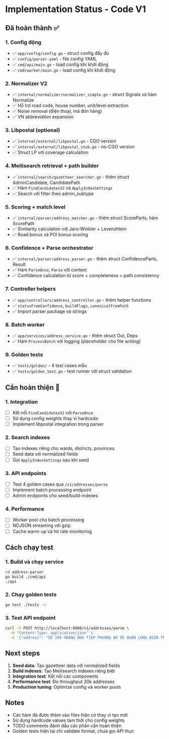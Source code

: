 # Implementation Status - Code V1

## Đã hoàn thành ✅

### 1. Config động
- ✅ `app/config/config.go` - struct config đầy đủ
- ✅ `config/parser.yaml` - file config YAML
- ✅ `cmd/api/main.go` - load config khi khởi động
- ✅ `cmd/worker/main.go` - load config khi khởi động

### 2. Normalizer V2
- ✅ `internal/normalizer/normalizer_simple.go` - struct Signals và hàm Normalize
- ✅ Hỗ trợ road code, house number, unit/level extraction
- ✅ Noise removal (điện thoại, mã đơn hàng)
- ✅ VN abbreviation expansion

### 3. Libpostal (optional)
- ✅ `internal/external/libpostal.go` - CGO version
- ✅ `internal/external/libpostal_stub.go` - no-CGO version
- ✅ Struct LP với coverage calculation

### 4. Meilisearch retrieval + path builder
- ✅ `internal/search/gazetteer_searcher.go` - thêm struct AdminCandidate, CandidatePath
- ✅ Hàm `FindCandidatesV2` và `ApplyIndexSettings`
- ✅ Search với filter theo admin_subtype

### 5. Scoring + match level
- ✅ `internal/parser/address_matcher.go` - thêm struct ScoreParts, hàm ScorePath
- ✅ Similarity calculation với Jaro-Winkler + Levenshtein
- ✅ Road bonus và POI bonus scoring

### 6. Confidence + Parse orchestrator
- ✅ `internal/parser/address_parser.go` - thêm struct ConfidenceParts, Result
- ✅ Hàm `ParseOnce`, `Parse` với context
- ✅ Confidence calculation từ score + completeness + path consistency

### 7. Controller helpers
- ✅ `app/controllers/address_controller.go` - thêm helper functions
- ✅ `statusFromConfidence`, `buildFlags`, `canonicalFromPath`
- ✅ Import parser package và strings

### 8. Batch worker
- ✅ `app/services/address_service.go` - thêm struct Out, Deps
- ✅ Hàm `ProcessBatch` với logging (placeholder cho file writing)

### 9. Golden tests
- ✅ `tests/golden/` - 4 test cases mẫu
- ✅ `tests/golden_test.go` - test runner với struct validation

## Cần hoàn thiện 🔄

### 1. Integration
- [ ] Kết nối `FindCandidatesV2` với `ParseOnce`
- [ ] Sử dụng config weights thay vì hardcode
- [ ] Implement libpostal integration trong parser

### 2. Search indexes
- [ ] Tạo indexes riêng cho wards, districts, provinces
- [ ] Seed data với normalized fields
- [ ] Gọi `ApplyIndexSettings` sau khi seed

### 3. API endpoints
- [ ] Test 4 golden cases qua `/v1/addresses/parse`
- [ ] Implement batch processing endpoint
- [ ] Admin endpoints cho seed/build-indexes

### 4. Performance
- [ ] Worker pool cho batch processing
- [ ] NDJSON streaming với gzip
- [ ] Cache warm-up và hit rate monitoring

## Cách chạy test

### 1. Build và chạy service
```bash
cd address-parser
go build ./cmd/api
./api
```

### 2. Chạy golden tests
```bash
go test ./tests -v
```

### 3. Test API endpoint
```bash
curl -X POST http://localhost:8080/v1/addresses/parse \
  -H "Content-Type: application/json" \
  -d '{"address": "SO 199 HOANG NHU TIEP PHUONG BO DE QUAN LONG BIEN TP HA NOI, HÀ NỘI"}'
```

## Next steps

1. **Seed data**: Tạo gazetteer data với normalized fields
2. **Build indexes**: Tạo Meilisearch indexes riêng biệt
3. **Integration test**: Kết nối các components
4. **Performance test**: Đo throughput 20k addresses
5. **Production tuning**: Optimize config và worker pools

## Notes

- Các hàm đã được thêm vào files hiện có thay vì tạo mới
- Sử dụng hardcode values tạm thời cho config weights
- TODO comments đánh dấu các phần cần hoàn thiện
- Golden tests hiện tại chỉ validate format, chưa gọi API thực
